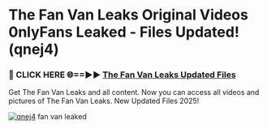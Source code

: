 # The Fan Van Leaks Original Videos 0nlyFans Leaked - Files Updated! (qnej4)

<h3>🔴 CLICK HERE 🌐==►► <a href="https://tinyurl.com/2jnfzry5" rel="nofollow">The Fan Van Leaks Updated Files</a></h3>

Get The Fan Van Leaks and all content. Now you can access all videos and pictures of The Fan Van Leaks. New Updated Files 2025!

[![qnej4](https://i.imgur.com/GyGTBgg.gif)](https://tinyurl.com/2jnfzry5)
fan van leaked